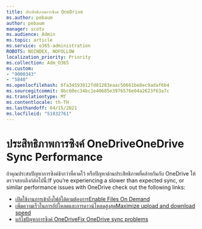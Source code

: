 ```yaml
---
title: ประสิทธิภาพการซิงค์ OneDrive
ms.author: pebaum
author: pebaum
manager: scotv
ms.audience: Admin
ms.topic: article
ms.service: o365-administration
ROBOTS: NOINDEX, NOFOLLOW
localization_priority: Priority
ms.collection: Adm_O365
ms.custom:
- "9000343"
- "5840"
ms.openlocfilehash: 6fa34593012fd81283eaac50661be8ec9adaf6b4
ms.sourcegitcommit: 8bc60ec34bc1e40685e3976576e04a2623f63a7c
ms.translationtype: MT
ms.contentlocale: th-TH
ms.lasthandoff: 04/15/2021
ms.locfileid: "51832761"
---
```

# <a name="onedrive-sync-performance"></a><span data-ttu-id="def21-102">ประสิทธิภาพการซิงค์ OneDrive</span><span class="sxs-lookup"><span data-stu-id="def21-102">OneDrive Sync Performance</span></span>

<span data-ttu-id="def21-103">ถ้าคุณประสบปัญหาการซิงค์ช้ากว่าที่คาดไว้ หรือปัญหาด้านประสิทธิภาพที่คล้ายกันกับ OneDrive ให้ตรวจสอบลิงก์ต่อไปนี้:</span><span class="sxs-lookup"><span data-stu-id="def21-103">If you’re experiencing a slower than expected sync, or similar performance issues with OneDrive check out the following links:</span></span>

- [<span data-ttu-id="def21-104">เปิดใช้งานการเข้าถึงไฟล์ได้ตามต้องการ</span><span class="sxs-lookup"><span data-stu-id="def21-104">Enable Files On Demand</span></span>](https://support.office.com/article/0e6860d3-d9f3-4971-b321-7092438fb38e)
- [<span data-ttu-id="def21-105">เพิ่มความเร็วในการอัปโหลดและการดาวน์โหลดสูงสุด</span><span class="sxs-lookup"><span data-stu-id="def21-105">Maximize upload and download speed</span></span>](https://support.microsoft.com/office/8eeadfb8-501f-406d-997b-98ab6ff67f43?ui=en-us&rs=en-us&ad=us)
- [<span data-ttu-id="def21-106">แก้ไขปัญหาการซิงค์ OneDrive</span><span class="sxs-lookup"><span data-stu-id="def21-106">Fix OneDrive sync problems</span></span>](https://support.office.com/article/0899b115-05f7-45ec-95b2-e4cc8c4670b2)
